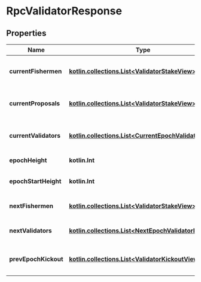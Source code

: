 
# RpcValidatorResponse

## Properties
| Name | Type | Description | Notes |
| ------------ | ------------- | ------------- | ------------- |
| **currentFishermen** | [**kotlin.collections.List&lt;ValidatorStakeView&gt;**](ValidatorStakeView.md) | Fishermen for the current epoch |  |
| **currentProposals** | [**kotlin.collections.List&lt;ValidatorStakeView&gt;**](ValidatorStakeView.md) | Proposals in the current epoch |  |
| **currentValidators** | [**kotlin.collections.List&lt;CurrentEpochValidatorInfo&gt;**](CurrentEpochValidatorInfo.md) | Validators for the current epoch |  |
| **epochHeight** | **kotlin.Int** | Epoch height |  |
| **epochStartHeight** | **kotlin.Int** | Epoch start block height |  |
| **nextFishermen** | [**kotlin.collections.List&lt;ValidatorStakeView&gt;**](ValidatorStakeView.md) | Fishermen for the next epoch |  |
| **nextValidators** | [**kotlin.collections.List&lt;NextEpochValidatorInfo&gt;**](NextEpochValidatorInfo.md) | Validators for the next epoch |  |
| **prevEpochKickout** | [**kotlin.collections.List&lt;ValidatorKickoutView&gt;**](ValidatorKickoutView.md) | Kickout in the previous epoch |  |



